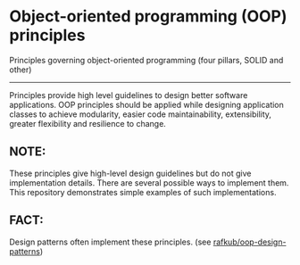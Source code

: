 # Object-oriented programming (OOP) principles
Principles governing object-oriented programming (four pillars, SOLID and other)

---

Principles provide high level guidelines to design better software applications.
OOP principles should be applied while designing application classes to achieve modularity, 
easier code maintainability, extensibility, greater flexibility and resilience to change.

## NOTE:

These principles give high-level design guidelines but do not give implementation details. 
There are several possible ways to implement them.
This repository demonstrates simple examples of such implementations.

## FACT:

Design patterns often implement these principles.
(see [rafkub/oop-design-patterns](https://github.com/rafkub/oop-design-patterns))